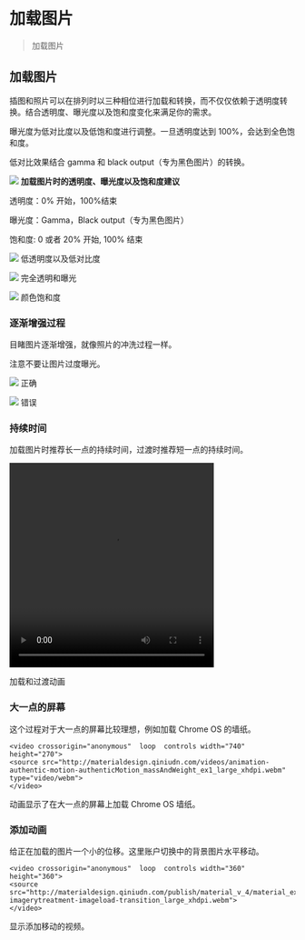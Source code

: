 # 加载图片

> 加载图片

## 加载图片
插图和照片可以在排列时以三种相位进行加载和转换，而不仅仅依赖于透明度转换。结合透明度、曝光度以及饱和度变化来满足你的需求。

曝光度为低对比度以及低饱和度进行调整。一旦透明度达到 100%，会达到全色饱和度。

低对比效果结合 gamma 和 black output（专为黑色图片）的转换。

![](https://github.com/zhaochong/material-design/blob/master/images/14_1.png)
**加载图片时的透明度、曝光度以及饱和度建议**

透明度：0% 开始，100%结束

曝光度：Gamma，Black output（专为黑色图片）

饱和度: 0 或者 20% 开始, 100% 结束

![](https://github.com/zhaochong/material-design/blob/master/images/14_2.png)
低透明度以及低对比度

![](https://github.com/zhaochong/material-design/blob/master/images/14_3.png)
完全透明和曝光

![](https://github.com/zhaochong/material-design/blob/master/images/14_4.png)
颜色饱和度

### 逐渐增强过程
目睹图片逐渐增强，就像照片的冲洗过程一样。

注意不要让图片过度曝光。

![](https://github.com/zhaochong/material-design/blob/master/images/14_5.png)
正确

![](https://github.com/zhaochong/material-design/blob/master/images/14_6.png)
错误

### 持续时间
加载图片时推荐长一点的持续时间，过渡时推荐短一点的持续时间。


<video crossorigin="anonymous"  loop  controls width="360" height="360">
<source src="http://materialdesign.qiniudn.com/publish/material_v_4/material_ext_publish/0B08MbvYZK1iNM2xXbGwyN2pISUE/patterns-imagerytreatment-imageload-transition_large_xhdpi.webm" type="video/webm">
</video>

加载和过渡动画

### 大一点的屏幕
这个过程对于大一点的屏幕比较理想，例如加载 Chrome OS 的墙纸。

```
<video crossorigin="anonymous"  loop  controls width="740" height="270">
<source src="http://materialdesign.qiniudn.com/videos/animation-authentic-motion-authenticMotion_massAndWeight_ex1_large_xhdpi.webm" type="video/webm">
</video>
```
动画显示了在大一点的屏幕上加载 Chrome OS 墙纸。

### 添加动画
给正在加载的图片一个小的位移。这里账户切换中的背景图片水平移动。

```
<video crossorigin="anonymous"  loop  controls width="360" height="360">
<source src="http://materialdesign.qiniudn.com/publish/material_v_4/material_ext_publish/0B08MbvYZK1iNM2xXbGwyN2pISUE/patterns-imagerytreatment-imageload-transition_large_xhdpi.webm">
</video>
```
显示添加移动的视频。
